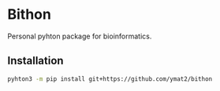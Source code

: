 # Bithon

Personal pyhton package for bioinformatics.


## Installation

```sh
pyhton3 -m pip install git+https://github.com/ymat2/bithon
```
